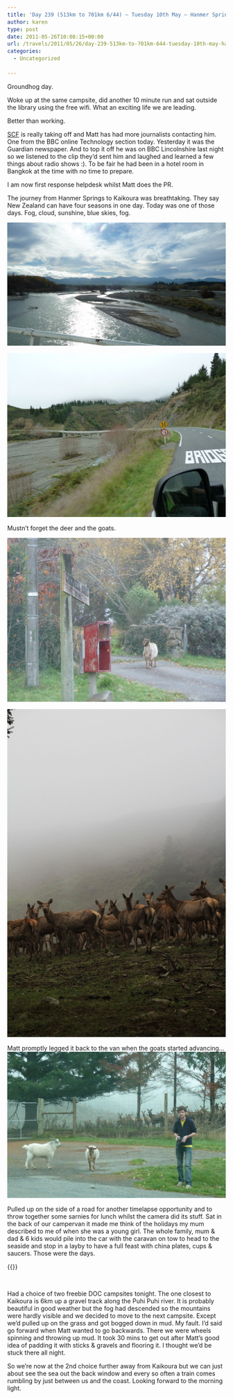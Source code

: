```yaml
---
title: 'Day 239 (513km to 701km 6/44) – Tuesday 10th May – Hanmer Springs to Kaikoura'
author: karen
type: post
date: 2011-05-26T10:08:15+00:00
url: /travels/2011/05/26/day-239-513km-to-701km-644-tuesday-10th-may-hanmer-springs-to-kaikoura/
categories:
  - Uncategorized

---
```

Groundhog day.

Woke up at the same campsite, did another 10 minute run and sat outside the library using the free wifi. What an exciting life we are leading.

Better than working.

[SCF](https://www.stolencamerafinder.com/) is really taking off and Matt has had more journalists contacting him. One from the BBC online Technology section today. Yesterday it was the Guardian newspaper. And to top it off he was on BBC Lincolnshire last night so we listened to the clip they’d sent him and laughed and learned a few things about radio shows :). To be fair he had been in a hotel room in Bangkok at the time with no time to prepare.

I am now first response helpdesk whilst Matt does the PR.

The journey from Hanmer Springs to Kaikoura was breathtaking. They say New Zealand can have four seasons in one day. Today was one of those days. Fog, cloud, sunshine, blue skies, fog. 

![](/travels-wp-content/uploads/2011/05/P1060200.jpg)

![](/travels-wp-content/uploads/2011/05/P1060207.jpg)

Mustn’t forget the deer and the goats.

![](/travels-wp-content/uploads/2011/05/P1060216.jpg)

![](/travels-wp-content/uploads/2011/05/IMG_5173.jpg)

Matt promptly legged it back to the van when the goats started advancing…
![](/travels-wp-content/uploads/2011/05/P1060219.jpg)

Pulled up on the side of a road for another timelapse opportunity and to throw together some sarnies for lunch whilst the camera did its stuff. Sat in the back of our campervan it made me think of the holidays my mum described to me of when she was a young girl. The whole family, mum & dad & 6 kids would pile into the car with the caravan on tow to head to the seaside and stop in a layby to have a full feast with china plates, cups & saucers. Those were the days.

{{<youtube bJ0tk2iIUu0>}}

&nbsp;

Had a choice of two freebie DOC campsites tonight. The one closest to Kaikoura is 6km up a gravel track along the Puhi Puhi river. It is probably beautiful in good weather but the fog had descended so the mountains were hardly visible and we decided to move to the next campsite. Except we’d pulled up on the grass and got bogged down in mud. My fault. I’d said go forward when Matt wanted to go backwards. There we were wheels spinning and throwing up mud. It took 30 mins to get out after Matt’s good idea of padding it with sticks & gravels and flooring it. I thought we’d be stuck there all night.

So we’re now at the 2nd choice further away from Kaikoura but we can just about see the sea out the back window and every so often a train comes rumbling by just between us and the coast. Looking forward to the morning light.
